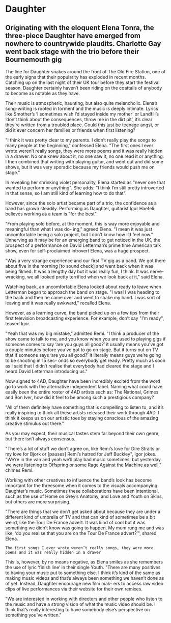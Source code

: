 # Daughter
## Originating with the eloquent Elena Tonra, the three-piece Daughter have emerged from nowhere to countrywide plaudits. Charlotte Gay went back stage with the trio before their Bournemouth gig

The line for Daughter snakes around the front of The Old Fire Station, one of the early signs that their popularity has exploded in recent months. Catching up on the last night of their UK tour before they start the festival season, Daughter certainly haven’t been riding on the coattails of anybody to become as notable as they have. 

Their music is atmospheric, haunting, but also quite melancholic. Elena’s song-writing is rooted in torment and the music is deeply intimate. Lyrics like Smother’s ‘I sometimes wish I’d stayed inside my mother’ or Landfill’s ‘don’t think about the consequences, throw me in the dirt pit’, it’s clear they’re written from a troubled place. Could this just be teenage angst, or did it ever concern her families or friends when first listening?

"I think it was pretty clear to my parents. I didn’t really play the songs to many people at the beginning," confessed Elena. "The first ones I ever wrote weren’t really songs, they were more poems and it was really hidden in a drawer. No one knew about it, no one saw it, no one read it or anything. I then combined that writing with playing guitar, and went out and did some shows, but it was very sporadic because my friends would push me on stage."

In revealing her shrinking violet personality, Elena started as "never one that wanted to perform or anything". She adds: "I think I’m still pretty introverted in that sense, so I am still kind of learning how to do that".

However, since the solo artist became part of a trio, the confidence as a band has grown steadily. Performing as Daughter, guitarist Igor Haefeli believes working as a team is "for the best". 

"From playing solo before, at the moment, this is way more enjoyable and meaningful than what I was do- ing," agreed Elena. "I mean it was just uncomfortable being a solo project, but I don’t know how I’d feel now." Unnerving as it may be for an emerging band to get noticed in the UK, the prospect of a performance on David Letterman’s prime time American talk show, even for self-proclaimed introvert Elena, was a huge prospect.

"Was a very strange experience and our first TV gig as a band. We got there about five in the morning [to sound check] and went back when it was being filmed. It was a lengthy day but it was really fun, I think. It was nerve-wracking, we all looked pretty terrified when we look back at it," said Elena.

Watching back, an uncomfortable Elena looked about ready to leave when Letterman began to approach the band on stage. "I was! I was heading to the back and then he came over and went to shake my hand. I was sort of leaving and it was really awkward," recalled Elena.

However, as a learning curve, the band picked up on a few tips from their first television broadcasting experience. For example, don’t say "I’m ready", teased Igor.

"Yeah that was my big mistake," admitted Remi. "I think a producer of the show came to talk to me, and you know when you are used to playing gigs if someone comes to say ‘are you guys all good?’ it usually means you’ve got a couple minutes before you’ve got to go on stage. But it turns out on TV that if someone says ‘are you all good?’ it literally means guys we’re going to be shooting in 15 sec- onds so everybody get ready. Pretty much as soon as I said that I didn’t realise that everybody had cleared the stage and I heard David Letterman introducing us."

Now signed to 4AD, Daughter have been incredibly excited from the word go to work with the alternative independent label. Naming what could have easily been the entire roster of 4AD artists such as: The National, Grimes and Bon Iver, how did it feel to be among such a prestigious company?

"All of them definitely have something that is compelling to listen to, and it’s really inspiring to think all these artists released their work through 4AD. I think it keeps us on our artistic toes by staying conscious of the amazing creative stimulus out there."

As you may expect, their musical tastes stem far beyond their own genre, but there isn’t always consensus.

"There’s a lot of stuff we don’t agree on, like Remi’s love for Dire Straits or my love for Bjork or [pauses] Remi’s hatred for Jeff Buckley", Igor jokes. "We’re in the van and yeah we’ll play bad music sometimes, but yesterday we were listening to Offspring or some Rage Against the Machine as well," chimes Remi.

Working with other creatives to influence the band’s look has become important for the threesome when it comes to the visuals accompanying Daughter’s music. Sometimes these collaborations have been intentional, such as the use of Home on Grey’s Anatomy, and Love and Youth on Skins, but others are more surprising.

"There are things that we don’t get asked about because they are under a different kind of umbrella of TV and that can kind of sometimes be a bit weird, like the Tour De France advert. It was kind of cool but it was something we didn’t know was going to happen. My mum rung me and was like, ‘do you realise that you are on the Tour De France advert?’", shared Elena.

```The first songs I ever wrote weren’t really songs, they were more poems and it was really hidden in a drawer```

This is, however, by no means negative, as Elena smiles as she remembers the use of lyric ‘finish line’ in their single Youth. "There are many positives to having your music put to something else. I think it’s kind of the same as making music videos and that’s always been something we haven’t done as of yet. Instead, Daughter encourage new film mak- ers to access raw video clips of live performances via their website for their own remixes.

"We are interested in working with directors and other people who listen to the music and have a strong vision of what the music video should be. I think that’s really interesting to have somebody else’s perspective on something you’ve written."


